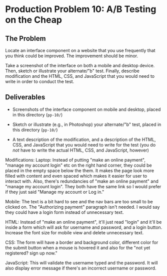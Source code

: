 # Production Problem 10: A/B Testing on the Cheap

## The Problem

Locate an interface component on a website that you use frequently that you think could be improved. The improvement should be minor.

Take a screenshot of the interface on both a mobile and desktop device. Then, sketch or illustrate your alternate/"b" test. Finally, describe modification and the HTML, CSS, and JavaScript that you would need to write in order to conduct the test.

## Deliverables

* Screenshots of the interface component on mobile and desktop, placed in this directory (`pp-10/`)

* Sketch or illustrate (e.g., in Photoshop) your alternate/"b" test, placed in this directory (`pp-10/`)

* A text description of the modification, and a description of the HTML, CSS, and JavaScript that you would need to write for the test (you do *not* have to write the actual HTML, CSS, and JavaScript, however)

Modifications:
Laptop: Instead of putting "make an online payment", "manage my account login" etc on the right hand corner, they could be placed in the empty space below the them. It makes the page look more filled with content and even spaced which makes it easier for user to interact with. Also, there's redundancies of "make an online payment" and "manage my account login". They both have the same link so I would prefer if they just said "Manage my account or Log in."

Mobile: The text is a bit hard to see and the nav bars are too small to be clicked on. The "Authorizing payment" paragraph isn't needed. I would say they could have a login form instead of unnecessary text. 

HTML: Instead of "make an online payment", it'll just read "login" and it'll be inside a form which will ask for username and password, and a login button. Increase the font size for mobile view and delete unnecessary text.

CSS: The form will have a border and background color, different color for the submit button when a mouse is hovered it and also for the "not yet registered? sign up now."

JavaScript: This will validate the username typed and the password. It will also display error message if there's an incorrect username or password.